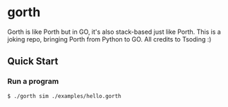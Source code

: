 # gorth

Gorth is like Porth but in GO, it's also stack-based just like Porth.
This is a joking repo, bringing Porth from Python to GO.
All credits to Tsoding :)

## Quick Start

### Run a program
```console
$ ./gorth sim ./examples/hello.gorth
```